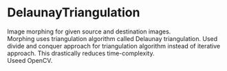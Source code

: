 # DelaunayTriangulation
Image morphing for given source and destination images.  
Morphing uses triangulation algorithm called Delaunay triangulation.  Used divide and conquer approach for triangulation algorithm instead of iterative approach.  This drastically reduces time-complexity.    
Useed OpenCV.  
